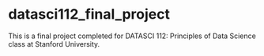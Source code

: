 # datasci112_final_project
This is a final project completed for DATASCI 112: Principles of Data Science class at Stanford University.
